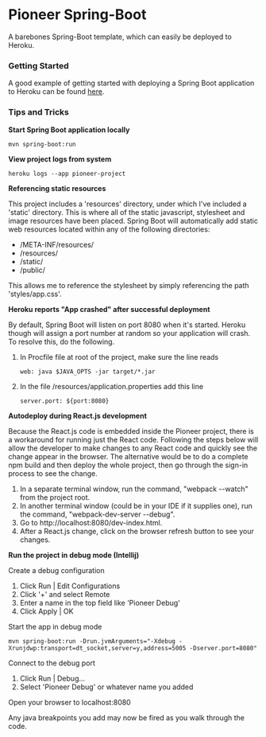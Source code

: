 # Pioneer Spring-Boot

A barebones Spring-Boot template, which can easily be deployed to Heroku.

### Getting Started

A good example of getting started with deploying a Spring Boot application to
Heroku can be found [here](https://devcenter.heroku.com/articles/deploying-spring-boot-apps-to-heroku).

### Tips and Tricks

__Start Spring Boot application locally__

    mvn spring-boot:run

__View project logs from system__

    heroku logs --app pioneer-project

__Referencing static resources__

This project includes a 'resources' directory, under which I've included 
a 'static' directory.  This is where all of the static javascript, stylesheet
and image resources have been placed.  Spring Boot will automatically add
static web resources located within any of the following directories:

* /META-INF/resources/
* /resources/
* /static/
* /public/

This allows me to reference the stylesheet by simply referencing the path 'styles/app.css'.

__Heroku reports "App crashed" after successful deployment__

By default, Spring Boot will listen on port 8080 when it's started.  Heroku though will assign
a port number at random so your application will crash.  To resolve this, 
do the following.

1. In Procfile file at root of the project, make sure the line reads

    ```web: java $JAVA_OPTS -jar target/*.jar```
  
2. In the file /resources/application.properties add this line

    ```server.port: ${port:8080}```

__Autodeploy during React.js development__

Because the React.js code is embedded inside the Pioneer project, there is a workaround for running
just the React code.  Following the steps below will allow the developer to make changes to any React
code and quickly see the change appear in the browser.  The alternative would be to do a complete
npm build and then deploy the whole project, then go through the sign-in process to see the change.

1. In a separate terminal window, run the command, "webpack --watch" from the project root.
2. In another terminal window (could be in your IDE if it supplies one), run the command, "webpack-dev-server --debug".
3. Go to http://localhost:8080/dev-index.html.
4. After a React.js change, click on the browser refresh button to see your changes.
    
__Run the project in debug mode (Intellij)__

Create a debug configuration

1. Click Run | Edit Configurations
2. Click '+' and select Remote
3. Enter a name in the top field like 'Pioneer Debug'
4. Click Apply | OK

Start the app in debug mode

    mvn spring-boot:run -Drun.jvmArguments="-Xdebug -Xrunjdwp:transport=dt_socket,server=y,address=5005 -Dserver.port=8080"
    
Connect to the debug port

1. Click Run | Debug...
2. Select 'Pioneer Debug' or whatever name you added

Open your browser to localhost:8080

Any java breakpoints you add may now be fired as you walk through the code.

